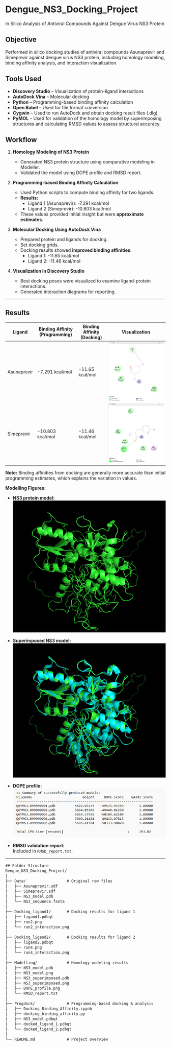# Dengue_NS3_Docking_Project
In Silico Analysis of Antiviral Compounds Against Dengue Virus NS3 Protein

## Objective
Performed in silico docking studies of antiviral compounds Asunaprevir and Simeprevir against dengue virus NS3 protein, including homology modeling, binding affinity analysis, and interaction visualization.

## Tools Used
- **Discovery Studio** – Visualization of protein-ligand interactions
- **AutoDock Vina** – Molecular docking
- **Python** – Programming-based binding affinity calculation
- **Open Babel** – Used for file format conversion
- **Cygwin** – Used to run AutoDock and obtain docking result files (.dlg).
- **PyMOL** – Used for validation of the homology model by superimposing structures and calculating RMSD values to assess structural accuracy.

## Workflow
1. **Homology Modeling of NS3 Protein**  
   - Generated NS3 protein structure using comparative modeling in Modeller.  
   - Validated the model using DOPE profile and RMSD report.

2. **Programming-based Binding Affinity Calculation**  
   - Used Python scripts to compute binding affinity for two ligands.  
   - **Results:**  
     - Ligand 1 (Asunaprevir):  -7.291  kcal/mol  
     - Ligand 2 (Simeprevir): -10.803  kcal/mol  
   - These values provided initial insight but were **approximate estimates**.

3. **Molecular Docking Using AutoDock Vina**  
   - Prepared protein and ligands for docking.  
   - Set docking grids.  
   - Docking results showed **improved binding affinities**:  
     - Ligand 1: -11.65 kcal/mol  
     - Ligand 2: -11.46 kcal/mol  

4. **Visualization in Discovery Studio**  
   - Best docking poses were visualized to examine ligand-protein interactions.  
   - Generated interaction diagrams for reporting.

---

## Results

| Ligand           | Binding Affinity (Programming) | Binding Affinity (Docking) | Visualization |
|-----------------|-------------------------------|----------------------------|---------------|
| Asunaprevir      | -7.291 kcal/mol                | -11.65 kcal/mol           | ![Ligand1](run2_interaction.png) |
| Simeprevir       | -10.803 kcal/mol               | -11.46 kcal/mol           | ![Ligand2](run4_interaction.png) |

**Note:** Binding affinities from docking are generally more accurate than initial programming estimates, which explains the variation in values.

**Modelling Figures:**  
- **NS3 protein model:**  
  ![NS3_model](NS3_model.png)

- **Superimposed NS3 model:**  
  ![NS3_superimposed](NS3_superimposed.png)

- **DOPE profile:**  
  ![DOPE_profile](DOPE_profile.png)

- **RMSD validation report:**  
  Included in `RMSD_report.txt`.
---
```
## Folder Structure
Dengue_NS3_Docking_Project/
│
├── Data/                  # Original raw files
│   ├── Asunaprevir.sdf
│   ├── Simeprevir.sdf
│   ├── NS3_model.pdb
│   └── NS3_sequence.fasta
│
├── Docking_ligand1/       # Docking results for ligand 1
│   ├── ligand1.pdbqt
│   ├── run2.png
│   └── run2_interaction.png
│
├── Docking_ligand2/       # Docking results for ligand 2
│   ├── ligand2.pdbqt
│   ├── run4.png
│   └── run4_interaction.png
│
├── Modelling/             # Homology modeling results
│   ├── NS3_model.pdb
│   ├── NS3_model.png
│   ├── NS3_superimposed.pdb
│   ├── NS3_superimposed.png
│   ├── DOPE_profile.png
│   └── RMSD_report.txt
│
├── Progdock/              # Programming-based docking & analysis
│   ├── Docking_Binding_Affinity.ipynb
│   ├── docking_binding_affinity.py
│   ├── NS3_model.pdbqt
│   ├── docked_ligand_1.pdbqt
│   └── docked_ligand_2.pdbqt
│
└── README.md              # Project overview
```

